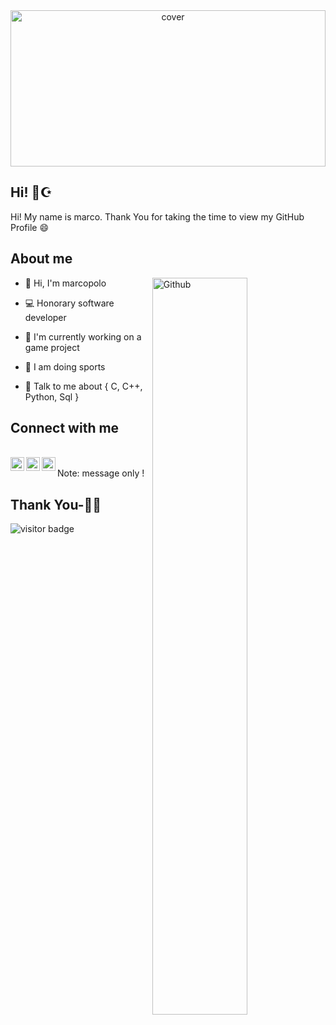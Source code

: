 <div align="center">
<img width="100%" height = "250px" src="https://technosoftacademy.io/wp-content/uploads/2018/08/web-developement-banner.png" alt="cover" />
</div>

## Hi! 👋☪
Hi! My name is marco. Thank You for taking the time to view my GitHub Profile 😄

## About me
<img width="55%" align="right" alt="Github" src="https://raw.githubusercontent.com/onimur/.github/master/.resources/git-header.svg" />

- 👋 Hi, I'm marcopolo

- 💻 Honorary software developer 

- 🔭 I'm currently working on a game project

- 💪 I am doing sports 

- 💬 Talk to me about { C, C++, Python, Sql }

## Connect with me

<br/>
<a href="https://join.skype.com/invite/HNfpPHffUH9k">
  <img align="left" alt="Unnamed | Skype" width="22px" src="https://cdn.jsdelivr.net/npm/simple-icons@3.13.0/icons/skype.svg" />
</a>
<a href="https://www.facebook.com/marcopolo.3423/">
  <img align="left" alt="Unnamed | Facebook" width="22px" src="https://cdn.jsdelivr.net/npm/simple-icons@3.13.0/icons/facebook.svg" />
</a>
<a href="https://wa.me/+905469722430">
  <img align="left" alt="whatsapp" width="22px" src="https://cdn.jsdelivr.net/npm/simple-icons@3.5.0/icons/whatsapp.svg" />
</a>
<br/>
Note: message only !

## Thank You-🙏🏼

<p>
<img src="https://visitor-badge.laobi.icu/badge?page_id=HackerWaSi" alt="visitor badge"/>
</p>
